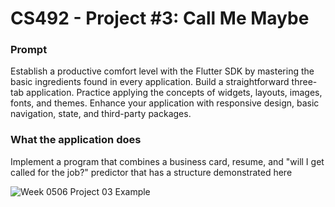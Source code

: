 # CS492 - Project #3: Call Me Maybe

### Prompt

Establish a productive comfort level with the Flutter SDK by mastering the basic ingredients found in every application. Build a straightforward three-tab application. Practice applying the concepts of widgets, layouts, images, fonts, and themes. Enhance your application with responsive design, basic navigation, state, and third-party packages.

### What the application does

Implement a program that combines a business card, resume, and "will I get called for the job?" predictor that has a structure demonstrated here

![Week 0506 Project 03 Example](https://user-images.githubusercontent.com/24352472/177689455-11ddde90-e5c3-427e-a0c3-90c000c5f45e.gif)
